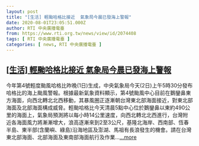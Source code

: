 ```yaml
---
layout: post
title: "[生活] 輕颱哈格比接近  氣象局今晨已發海上警報"
date: 2020-08-01T23:05:51.000Z
author: RTI 中央廣播電臺
from: https://www.rti.org.tw/news/view/id/2074408
tags: [ RTI 中央廣播電臺 ]
categories: [ news, RTI 中央廣播電臺 ]
---
```

<!--1596323151000-->
[[生活] 輕颱哈格比接近  氣象局今晨已發海上警報](https://www.rti.org.tw/news/view/id/2074408)
------

<div>
今年第4號輕度颱風哈格比昨晚(1日)生成，中央氣象局今天(2日)上午5時30分發布哈格比的海上颱風警報。根據最新氣象資料顯示，第4號颱風中心目前在鵝鑾鼻東方海面，向西北轉北北西移動，其暴風圈正逐漸朝台灣東北部海面接近，對東北部海面及北部海面構成威脅。輕颱哈格比今天清晨5點中心位於鵝鑾鼻以東約490公里的海面上，氣象局預測將以每小時14公里速度，向西北轉北北西進行，台灣附近各海面風力將漸漸增大，浪高逐漸來到2至3公尺，基隆北海岸、西南部、恆春半島、東半部(含蘭嶼、綠島)沿海地區及澎湖、馬祖有長浪發生的機會。請在台灣東北部海面、北部海面及東南部海面航行及作業...<a target="_blank" href="https://www.rti.org.tw/news/view/id/2074408">...more</a>
</div>
